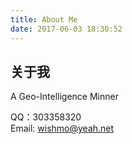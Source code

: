 ```yaml
---
title: About Me
date: 2017-06-03 18:30:52
---
```


## 关于我

A Geo-Intelligence Minner

 
QQ：303358320    
Email: wishmo@yeah.net
